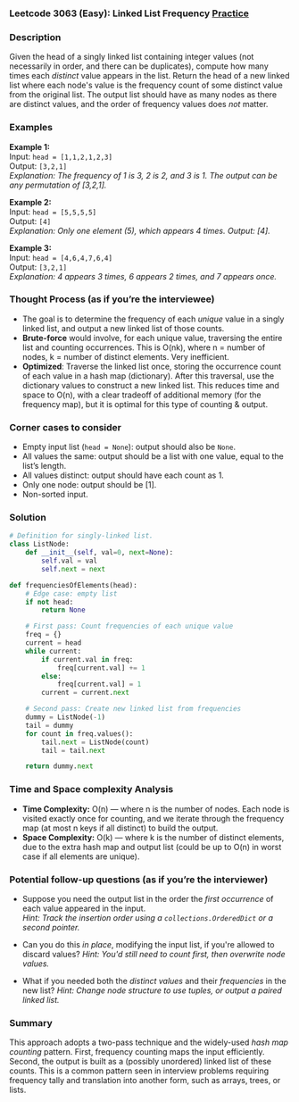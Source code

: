 ### Leetcode 3063 (Easy): Linked List Frequency [Practice](https://leetcode.com/problems/linked-list-frequency)

### Description  
Given the head of a singly linked list containing integer values (not necessarily in order, and there can be duplicates), compute how many times each *distinct* value appears in the list. Return the head of a new linked list where each node's value is the frequency count of some distinct value from the original list. The output list should have as many nodes as there are distinct values, and the order of frequency values does *not* matter.

### Examples  

**Example 1:**  
Input: `head = [1,1,2,1,2,3]`  
Output: `[3,2,1]`  
*Explanation: The frequency of 1 is 3, 2 is 2, and 3 is 1. The output can be any permutation of [3,2,1].*

**Example 2:**  
Input: `head = [5,5,5,5]`  
Output: `[4]`  
*Explanation: Only one element (5), which appears 4 times. Output: [4].*

**Example 3:**  
Input: `head = [4,6,4,7,6,4]`  
Output: `[3,2,1]`  
*Explanation: 4 appears 3 times, 6 appears 2 times, and 7 appears once.*

### Thought Process (as if you’re the interviewee)  
- The goal is to determine the frequency of each *unique* value in a singly linked list, and output a new linked list of those counts.
- **Brute-force** would involve, for each unique value, traversing the entire list and counting occurrences. This is O(nk), where n = number of nodes, k = number of distinct elements. Very inefficient.
- **Optimized**: Traverse the linked list once, storing the occurrence count of each value in a hash map (dictionary). After this traversal, use the dictionary values to construct a new linked list. This reduces time and space to O(n), with a clear tradeoff of additional memory (for the frequency map), but it is optimal for this type of counting & output.

### Corner cases to consider  
- Empty input list (`head = None`): output should also be `None`.
- All values the same: output should be a list with one value, equal to the list’s length.
- All values distinct: output should have each count as 1.
- Only one node: output should be [1].
- Non-sorted input.

### Solution

```python
# Definition for singly-linked list.
class ListNode:
    def __init__(self, val=0, next=None):
        self.val = val
        self.next = next

def frequenciesOfElements(head):
    # Edge case: empty list
    if not head:
        return None

    # First pass: Count frequencies of each unique value
    freq = {}
    current = head
    while current:
        if current.val in freq:
            freq[current.val] += 1
        else:
            freq[current.val] = 1
        current = current.next

    # Second pass: Create new linked list from frequencies
    dummy = ListNode(-1)
    tail = dummy
    for count in freq.values():
        tail.next = ListNode(count)
        tail = tail.next

    return dummy.next
```

### Time and Space complexity Analysis  

- **Time Complexity:** O(n) — where n is the number of nodes. Each node is visited exactly once for counting, and we iterate through the frequency map (at most n keys if all distinct) to build the output.
- **Space Complexity:** O(k) — where k is the number of distinct elements, due to the extra hash map and output list (could be up to O(n) in worst case if all elements are unique).

### Potential follow-up questions (as if you’re the interviewer)  

- Suppose you need the output list in the order the *first occurrence* of each value appeared in the input.  
  *Hint: Track the insertion order using a `collections.OrderedDict` or a second pointer.*

- Can you do this *in place*, modifying the input list, if you're allowed to discard values?
  *Hint: You'd still need to count first, then overwrite node values.*

- What if you needed both the *distinct values* and their *frequencies* in the new list?
  *Hint: Change node structure to use tuples, or output a paired linked list.*

### Summary
This approach adopts a two-pass technique and the widely-used *hash map counting* pattern. First, frequency counting maps the input efficiently. Second, the output is built as a (possibly unordered) linked list of these counts. This is a common pattern seen in interview problems requiring frequency tally and translation into another form, such as arrays, trees, or lists.